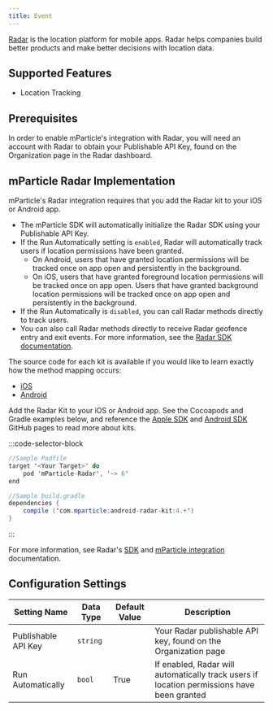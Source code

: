 ```yaml
---
title: Event
---
```


[Radar](https://radar.io) is the location platform for mobile apps. Radar helps companies build better products and make better decisions with location data.

## Supported Features
* Location Tracking

## Prerequisites

In order to enable mParticle's integration with Radar, you will need an account with Radar to obtain your Publishable API Key, found on the Organization page in the Radar dashboard.

## mParticle Radar Implementation

mParticle's Radar integration requires that you add the Radar kit to your iOS or Android app.  

* The mParticle SDK will automatically initialize the Radar SDK using your Publishable API Key.
* If the Run Automatically setting is `enabled`, Radar will automatically track users if location permissions have been granted.
  * On Android, users that have granted location permissions will be tracked once on app open and persistently in the background.
  * On iOS, users that have granted foreground location permissions will be tracked once on app open. Users that have granted background location permissions will be tracked once on app open and persistently in the background.
* If the Run Automatically is `disabled`, you can call Radar methods directly to track users.
* You can also call Radar methods directly to receive Radar geofence entry and exit events.  For more information, see the [Radar SDK documentation](https://radar.io/documentation/sdk).

The source code for each kit is available if you would like to learn exactly how the method mapping occurs:

- [iOS](https://github.com/mparticle-integrations/mparticle-apple-integration-Radar)
- [Android](https://github.com/mparticle-integrations/mparticle-android-integration-Radar)

Add the Radar Kit to your iOS or Android app. See the Cocoapods and Gradle examples below, and reference the [Apple SDK](https://github.com/mParticle/mparticle-apple-sdk) and [Android SDK](https://github.com/mParticle/mparticle-android-sdk) GitHub pages to read more about kits.

:::code-selector-block
~~~objectivec
//Sample Podfile
target '<Your Target>' do
    pod 'mParticle-Radar', '~> 6'
end
~~~

~~~java
//Sample build.gradle
dependencies {
    compile ('com.mparticle:android-radar-kit:4.+')
}
~~~   
:::

For more information, see Radar's [SDK](https://radar.io/documentation/sdk) and [mParticle integration](https://radar.io/documentation/integrations#event-integrations-mparticle-kit) documentation.

## Configuration Settings

| Setting Name |  Data Type    | Default Value  | Description |
| ---|---|---|---|
| Publishable API Key | `string` | <unset> | Your Radar publishable API key, found on the Organization page |
| Run Automatically | `bool` | True | If enabled, Radar will automatically track users if location permissions have been granted |
